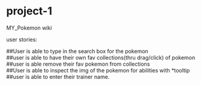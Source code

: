 # project-1
MY_Pokemon wiki


user stories:

##User is able to type in the search box for the pokemon<br/>
##user is able to have their own fav collections(thru drag/click) of pokemon<br/>
##user is able remove their fav pokemon from collections<br/>
##User is able to inspect the img of the pokemon for abilities with *tooltip<br/>
##user is able to enter their trainer name.<br/>



